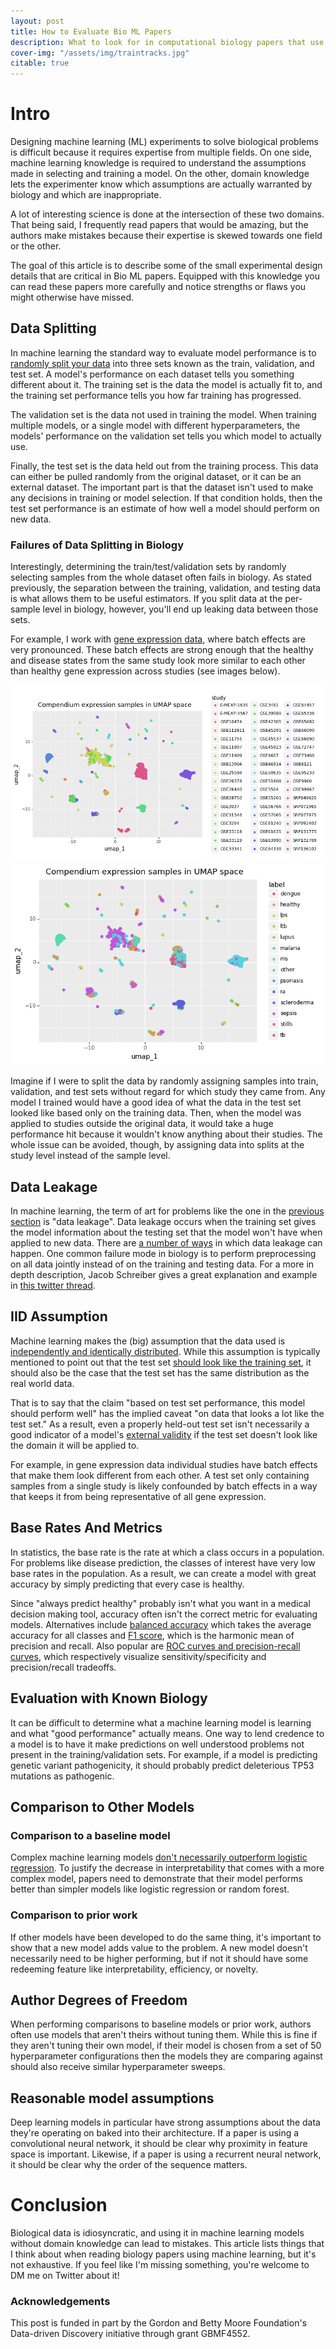 ```yaml
---                                                                                                                                                                                                         
layout: post                                                                                                                                                                                                
title: How to Evaluate Bio ML Papers
description: What to look for in computational biology papers that use machine learning
cover-img: "/assets/img/traintracks.jpg"                                                                                                                                                                    
citable: true
---
```


# Intro
Designing machine learning (ML) experiments to solve biological problems is difficult because it requires expertise from multiple fields.
On one side, machine learning knowledge is required to understand the assumptions made in selecting and training a model.
On the other, domain knowledge lets the experimenter know which assumptions are actually warranted by biology and which are inappropriate.

A lot of interesting science is done at the intersection of these two domains.
That being said, I frequently read papers that would be amazing, but the authors make mistakes because their expertise is skewed towards one field or the other.

The goal of this article is to describe some of the small experimental design details that are critical in Bio ML papers.
Equipped with this knowledge you can read these papers more carefully and notice strengths or flaws you might otherwise have missed.


## Data Splitting
In machine learning the standard way to evaluate model performance is to [randomly split your data](https://stackoverflow.com/questions/38250710/how-to-split-data-into-3-sets-train-validation-and-test) into three sets known as the train, validation, and test set.
A model's performance on each dataset tells you something different about it.
The training set is the data the model is actually fit to, and the training set performance tells you how far training has progressed.

The validation set is the data not used in training the model.
When training multiple models, or a single model with different hyperparameters, the models' performance on the validation set tells you which model to actually use.

Finally, the test set is the data held out from the training process.
This data can either be pulled randomly from the original dataset, or it can be an external dataset.
The important part is that the dataset isn't used to make any decisions in training or model selection.
If that condition holds, then the test set performance is an estimate of how well a model should perform on new data.

<a id="bad_splitting"></a>
### Failures of Data Splitting in Biology
Interestingly, determining the train/test/validation sets by randomly selecting samples from the whole dataset often fails in biology.
As stated previously, the separation between the training, validation, and testing data is what allows them to be useful estimators.
If you split data at the per-sample level in biology, however, you'll end up leaking data between those sets.

For example, I work with [gene expression data](https://github.com/ben-heil/whistl/blob/master/notebook/data_exploration/compendium_eda.ipynb), where batch effects are very pronounced.
These batch effects are strong enough that the healthy and disease states from the same study look more similar to each other than healthy gene expression across studies (see images below).

<img src="/assets/img/post_img/inter_study_distance.png"/>
<img src="/assets/img/post_img/interdisease_distance.png"/>

Imagine if I were to split the data by randomly assigning samples into train, validation, and test sets without regard for which study they came from.
Any model I trained would have a good idea of what the data in the test set looked like based only on the training data.
Then, when the model was applied to studies outside the original data, it would take a huge performance hit because it wouldn't know anything about their studies.
The whole issue can be avoided, though, by assigning data into splits at the study level instead of the sample level.

## Data Leakage
In machine learning, the term of art for problems like the one in the [previous section](#bad_splitting) is "data leakage".
Data leakage occurs when the training set gives the model information about the testing set that the model won't have when applied to new data.
There are [a number of ways](https://conlanscientific.com/posts/category/blog/post/avoiding-data-leakage-machine-learning/) in which data leakage can happen.
One common failure mode in biology is to perform preprocessing on all data jointly instead of on the training and testing data.
For a more in depth description, Jacob Schreiber gives a great explanation and example in [this twitter thread](https://twitter.com/jmschreiber91/status/1291161574393221123).


## IID Assumption
Machine learning makes the (big) assumption that the data used is [independently and identically distributed](https://stats.stackexchange.com/questions/213464/on-the-importance-of-the-i-i-d-assumption-in-statistical-learning).
While this assumption is typically mentioned to point out that the test set [should look like the training set](https://www.cs.princeton.edu/courses/archive/spring16/cos495/slides/ML_basics_lecture1_linear_regression.pdf), it should also be the case that the test set has the same distribution as the real world data.

That is to say that the claim "based on test set performance, this model should perform well" has the implied caveat "on data that looks a lot like the test set."
As a result, even a properly held-out test set isn't necessarily a good indicator of a model's [external validity](https://www.reed.edu/economics/parker/s12/312/notes/Notes7.pdf) if the test set doesn't look like the domain it will be applied to.

For example, in gene expression data individual studies have batch effects that make them look different from each other.
A test set only containing samples from a single study is likely confounded by batch effects in a way that keeps it from being representative of all gene expression.


## Base Rates And Metrics
In statistics, the base rate is the rate at which a class occurs in a population.
For problems like disease prediction, the classes of interest have very low base rates in the population.
As a result, we can create a model with great accuracy by simply predicting that every case is healthy.

Since "always predict healthy" probably isn't what you want in a medical decision making tool, accuracy often isn't the correct metric for evaluating models.
Alternatives include [balanced accuracy](https://scikit-learn.org/stable/modules/generated/sklearn.metrics.balanced_accuracy_score.html) which takes the average accuracy for all classes and [F1 score](https://scikit-learn.org/stable/modules/generated/sklearn.metrics.f1_score.html), which is the harmonic mean of precision and recall.
Also popular are [ROC curves and precision-recall curves](https://machinelearningmastery.com/roc-curves-and-precision-recall-curves-for-classification-in-python/), which respectively visualize sensitivity/specificity and precision/recall tradeoffs.

## Evaluation with Known Biology
It can be difficult to determine what a machine learning model is learning and what "good performance" actually means.
One way to lend credence to a model is to have it make predictions on well understood problems not present in the training/validation sets.
For example, if a model is predicting genetic variant pathogenicity, it should probably predict deleterious TP53 mutations as pathogenic.


## Comparison to Other Models
### Comparison to a baseline model
Complex machine learning models [don't necessarily outperform logistic regression](https://www.sciencedirect.com/science/article/abs/pii/S0895435618310813).
To justify the decrease in interpretability that comes with a more complex model, papers need to demonstrate that their model performs better than simpler models like logistic regression or random forest.

### Comparison to prior work
If other models have been developed to do the same thing, it's important to show that a new model adds value to the problem.
A new model doesn't necessarily need to be higher performing, but if not it should have some redeeming feature like interpretability, efficiency, or novelty.


## Author Degrees of Freedom
When performing comparisons to baseline models or prior work, authors often use models that aren't theirs without tuning them.
While this is fine if they aren't tuning their own model, if their model is chosen from a set of 50 hyperparameter configurations then the models they are comparing against should also receive similar hyperparameter sweeps.


## Reasonable model assumptions
Deep learning models in particular have strong assumptions about the data they're operating on baked into their architecture.
If a paper is using a convolutional neural network, it should be clear why proximity in feature space is important.
Likewise, if a paper is using a recurrent neural network, it should be clear why the order of the sequence matters.

# Conclusion
Biological data is idiosyncratic, and using it in machine learning models without domain knowledge can lead to mistakes.
This article lists things that I think about when reading biology papers using machine learning, but it's not exhaustive.
If you feel like I'm missing something, you're welcome to DM me on Twitter about it!

### Acknowledgements 
This post is funded in part by the Gordon and Betty Moore Foundation's Data-driven Discovery initiative through grant GBMF4552.
